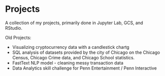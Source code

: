 # Projects
A collection of my projects, primarily done in Jupyter Lab, GCS, and RStudio.

Old Projects:
- Visualizing cryptocurrency data with a candlestick chartg
- SQL analysis of datasets provided by the city of Chicago on the Chicago Census, Chicago Crime data, and Chicago School statistics.
- FastText NLP model - cleaning messy transaction data
- Data Analytics skill challenge for Penn Entertainment / Penn Interactive
